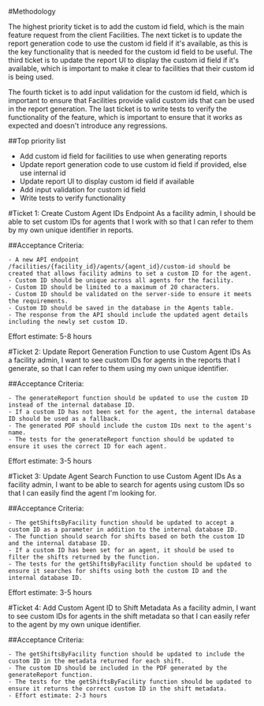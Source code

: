 #Methodology

The highest priority ticket is to add the custom id field, which is the main feature request from the client Facilities. The next ticket is to update the report generation code to use the custom id field if it's available, as this is the key functionality that is needed for the custom id field to be useful. The third ticket is to update the report UI to display the custom id field if it's available, which is important to make it clear to facilities that their custom id is being used.

The fourth ticket is to add input validation for the custom id field, which is important to ensure that Facilities provide valid custom ids that can be used in the report generation. The last ticket is to write tests to verify the functionality of the feature, which is important to ensure that it works as expected and doesn't introduce any regressions.

##Top priority list

- Add custom id field for facilities to use when generating reports
- Update report generation code to use custom id field if provided, else use internal id
- Update report UI to display custom id field if available
- Add input validation for custom id field
- Write tests to verify functionality

#Ticket 1: Create Custom Agent IDs Endpoint
As a facility admin, I should be able to set custom IDs for agents that I work with so that I can refer to them by my own unique identifier in reports.

##Acceptance Criteria:

    - A new API endpoint /facilities/{facility_id}/agents/{agent_id}/custom-id should be created that allows facility admins to set a custom ID for the agent.
    - Custom ID should be unique across all agents for the facility.
    - Custom ID should be limited to a maximum of 20 characters.
    - Custom ID should be validated on the server-side to ensure it meets the requirements.
    - Custom ID should be saved in the database in the Agents table.
    - The response from the API should include the updated agent details including the newly set custom ID.

Effort estimate: 5-8 hours

#Ticket 2: Update Report Generation Function to use Custom Agent IDs
As a facility admin, I want to see custom IDs for agents in the reports that I generate, so that I can refer to them using my own unique identifier.

##Acceptance Criteria:

    - The generateReport function should be updated to use the custom ID instead of the internal database ID.
    - If a custom ID has not been set for the agent, the internal database ID should be used as a fallback.
    - The generated PDF should include the custom IDs next to the agent's name.
    - The tests for the generateReport function should be updated to ensure it uses the correct ID for each agent.

Effort estimate: 3-5 hours

#Ticket 3: Update Agent Search Function to use Custom Agent IDs
As a facility admin, I want to be able to search for agents using custom IDs so that I can easily find the agent I'm looking for.

##Acceptance Criteria:

    - The getShiftsByFacility function should be updated to accept a custom ID as a parameter in addition to the internal database ID.
    - The function should search for shifts based on both the custom ID and the internal database ID.
    - If a custom ID has been set for an agent, it should be used to filter the shifts returned by the function.
    - The tests for the getShiftsByFacility function should be updated to ensure it searches for shifts using both the custom ID and the internal database ID.

Effort estimate: 3-5 hours

#Ticket 4: Add Custom Agent ID to Shift Metadata
As a facility admin, I want to see custom IDs for agents in the shift metadata so that I can easily refer to the agent by my own unique identifier.

##Acceptance Criteria:

    - The getShiftsByFacility function should be updated to include the custom ID in the metadata returned for each shift.
    - The custom ID should be included in the PDF generated by the generateReport function.
    - The tests for the getShiftsByFacility function should be updated to ensure it returns the correct custom ID in the shift metadata.
    - Effort estimate: 2-3 hours
